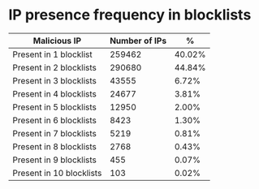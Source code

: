 # IP presence frequency in blocklists
| Malicious IP | Number of IPs | % |
|----|----|----|
| Present in 1 blocklist | 259462 | 40.02% |
| Present in 2 blocklists | 290680 | 44.84% |
| Present in 3 blocklists | 43555 | 6.72% |
| Present in 4 blocklists | 24677 | 3.81% |
| Present in 5 blocklists | 12950 | 2.00% |
| Present in 6 blocklists | 8423 | 1.30% |
| Present in 7 blocklists | 5219 | 0.81% |
| Present in 8 blocklists | 2768 | 0.43% |
| Present in 9 blocklists | 455 | 0.07% |
| Present in 10 blocklists | 103 | 0.02% |
